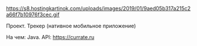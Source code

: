 https://s8.hostingkartinok.com/uploads/images/2019/01/9aed05b317a215c2a66f7b10976f3cec.gif

Проект. Трекер (нативное мобильное приложение)

На чем: Java.
API: https://currate.ru
